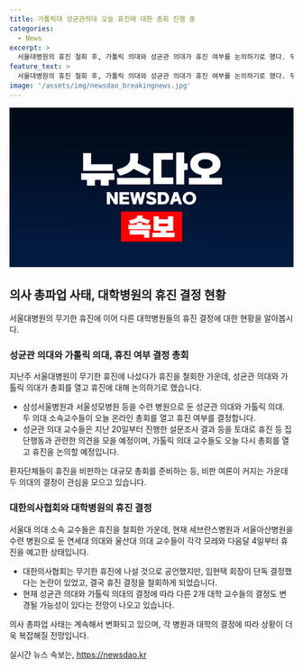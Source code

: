 ```yaml
---
title: 가톨릭대 성균관의대 오늘 휴진에 대한 총회 진행 중
categories:
  - News
excerpt: >
  서울대병원의 휴진 철회 후, 가톨릭 의대와 성균관 의대가 휴진 여부를 논의하기로 했다. 두 의대의 교수들은 온라인 총회에서 휴진 여부를 결정할 예정이며, 서울대 의대 소속 교수들의 휴진 철회와 환자단체들의 비판 여론이 영향을 미치고 있다. 대한의사협회 또한 휴진 결정을 철회하면서 논란을 빚고 있다. 또한, 연세대 의대와 울산대 의대 교수들의 휴진 예고 상태가 있는 가운데, 성균관 의대와 가톨릭 의대의 결정이 다른 교수들의 휴진 결정에도 영향을 미칠 것으로 전망된다.
feature_text: >
  서울대병원의 휴진 철회 후, 가톨릭 의대와 성균관 의대가 휴진 여부를 논의하기로 했다. 두 의대의 교수들은 온라인 총회에서 휴진 여부를 결정할 예정이며, 서울대 의대 소속 교수들의 휴진 철회와 환자단체들의 비판 여론이 영향을 미치고 있다. 대한의사협회 또한 휴진 결정을 철회하면서 논란을 빚고 있다. 또한, 연세대 의대와 울산대 의대 교수들의 휴진 예고 상태가 있는 가운데, 성균관 의대와 가톨릭 의대의 결정이 다른 교수들의 휴진 결정에도 영향을 미칠 것으로 전망된다.
image: '/assets/img/newsdao_breakingnews.jpg'
---
```


<p><img src="/assets/img/newsdao_breakingnews.jpg" alt="koreaapp 속보" /></p>

<h2 data-ke-size="size26">의사 총파업 사태, 대학병원의 휴진 결정 현황</h2>

<p data-ke-size="size16">서울대병원의 무기한 휴진에 이어 다른 대학병원들의 휴진 결정에 대한 현황을 알아봅시다.</p>

<h3>성균관 의대와 가톨릭 의대, 휴진 여부 결정 총회</h3>

<p data-ke-size="size16">지난주 서울대병원이 무기한 휴진에 나섰다가 휴진을 철회한 가운데, 성균관 의대와 가톨릭 의대가 총회를 열고 휴진에 대해 논의하기로 했습니다. </p>

<ul>
  <li>삼성서울병원과 서울성모병원 등을 수련 병원으로 둔 성균관 의대와 가톨릭 의대. 두 의대 소속교수들이 오늘 온라인 총회를 열고 휴진 여부를 결정합니다.
  </li>
  <li>성균관 의대 교수들은 지난 20일부터 진행한 설문조사 결과 등을 토대로 휴진 등 집단행동과 관련한 의견을 모을 예정이며, 가톨릭 의대 교수들도 오늘 다시 총회를 열고 휴진을 논의할 예정입니다.
  </li>
</ul>

<p data-ke-size="size16">환자단체들이 휴진을 비판하는 대규모 총회를 준비하는 등, 비판 여론이 커지는 가운데 두 의대의 결정이 관심을 모으고 있습니다.</p>

<h3>대한의사협회와 대학병원의 휴진 결정</h3>

<p data-ke-size="size16">서울대 의대 소속 교수들은 휴진을 철회한 가운데, 현재 세브란스병원과 서울아산병원을 수련 병원으로 둔 연세대 의대와 울산대 의대 교수들이 각각 모레와 다음달 4일부터 휴진을 예고한 상태입니다.</p>

<ul>
  <li>대한의사협회는 무기한 휴진에 나설 것으로 공언했지만, 임현택 회장이 단독 결정했다는 논란이 있었고, 결국 휴진 결정을 철회하게 되었습니다. 
  </li>
  <li>현재 성균관 의대와 가톨릭 의대의 결정에 따라 다른 2개 대학 교수들의 결정도 변경될 가능성이 있다는 전망이 나오고 있습니다.
  </li>
</ul>

<p data-ke-size="size16">의사 총파업 사태는 계속해서 변화되고 있으며, 각 병원과 대학의 결정에 따라 상황이 더욱 복잡해질 전망입니다.</p>
실시간 뉴스 속보는, <a href="https://newsdao.kr" rel="dofollow">https://newsdao.kr</a>


